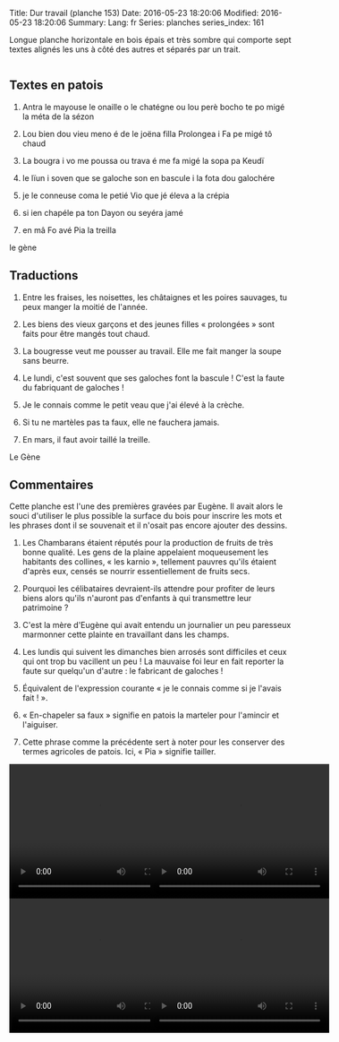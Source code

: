 Title: Dur travail (planche 153)
Date: 2016-05-23 18:20:06
Modified: 2016-05-23 18:20:06
Summary: 
Lang: fr
Series: planches
series_index: 161

<p style="text-align:justify;">Longue planche horizontale en bois
épais et très sombre qui comporte sept textes alignés les uns à côté
des autres et séparés par un trait.</p>

<figure class="image-block" style="float: center;">
  <img alt="" src="{static}/images/planche_153.png">
  <figcaption style="max-width: 1068px"></figcaption>
</figure>

## Textes en patois

1. Antra le mayouse le onaille o le chatégne ou lou perè bocho te po
   migé la méta de la sézon

2. Lou bien dou vieu meno é de le joëna filla Prolongea i Fa pe migé
   tô chaud

3. La bougra i vo me poussa ou trava é me fa migé la sopa pa Keudï

4. le lïun i soven que se galoche son en bascule i la fota dou
   galochére

5. je le conneuse coma le petié Vio que jé éleva a la crépia

6. si ien chapéle pa ton Dayon ou seyéra jamé

7. en mâ Fo avé Pia la treilla

le gène

## Traductions

1. Entre les fraises, les noisettes, les châtaignes et les poires
   sauvages, tu peux manger la moitié de l'année.

2. Les biens des vieux garçons et des jeunes filles « prolongées »
   sont faits pour être mangés tout chaud.

3. La bougresse veut me pousser au travail. Elle me fait manger la
   soupe sans beurre.

4. Le lundi, c'est souvent que ses galoches font la bascule !  C'est
   la faute du fabriquant de galoches !

5. Je le connais comme le petit veau que j'ai élevé à la crèche.

6. Si tu ne martèles pas ta faux, elle ne fauchera jamais.

7. En mars, il faut avoir taillé la treille.

Le Gène

## Commentaires

Cette planche est l'une des premières gravées par Eugène. Il avait
alors le souci d'utiliser le plus possible la surface du bois pour
inscrire les mots et les phrases dont il se souvenait et il n'osait
pas encore ajouter des dessins.

1. Les Chambarans étaient réputés pour la production de fruits de très
   bonne qualité. Les gens de la plaine appelaient moqueusement les
   habitants des collines, « les karnio », tellement pauvres qu'ils
   étaient d'après eux, censés se nourrir essentiellement de fruits
   secs.

2. Pourquoi les célibataires devraient-ils attendre pour profiter de
   leurs biens alors qu'ils n'auront pas d'enfants à qui transmettre
   leur patrimoine ?

3. C'est la mère d'Eugène qui avait entendu un journalier un peu
   paresseux marmonner cette plainte en travaillant dans les champs.

4. Les lundis qui suivent les dimanches bien arrosés sont difficiles
   et ceux qui ont trop bu vacillent un peu ! La mauvaise foi leur en
   fait reporter la faute sur quelqu'un d'autre : le fabricant de
   galoches !

5. Équivalent de l'expression courante « je le connais comme si je
   l'avais fait ! ».

6. « En-chapeler sa faux » signifie en patois la marteler pour
   l'amincir et l'aiguiser.

7. Cette phrase comme la précédente sert à noter pour les conserver
   des termes agricoles de patois. Ici, « Pia » signifie tailler.

<div style="display: table; clear: both;"></div>

<div>
<div style="float: left; width: 50%;">
<video width="320" height="240" controls>
  <source src="https://d1njpgd0ygatdn.cloudfront.net/video_153_h1_h2_h3-2.mp4" type="video/mp4">
</video>
</div>
<div style="float: left; width: 50%;">
<video width="320" height="240" controls>
  <source src="https://d1njpgd0ygatdn.cloudfront.net/video_153_h4-2.mp4" type="video/mp4">
</video>
</div>
</div>

<div style="display: table; clear: both;"></div>

<div>
<div style="float: left; width: 50%;">
<video width="320" height="240" controls>
  <source src="https://d1njpgd0ygatdn.cloudfront.net/video_153_h5_h6-2.mp4" type="video/mp4">
</video>
</div>
<div style="float: left; width: 50%;">
<video width="320" height="240" controls>
  <source src="https://d1njpgd0ygatdn.cloudfront.net/video_153_h7-2.mp4" type="video/mp4">
</video>
</div>
</div>

